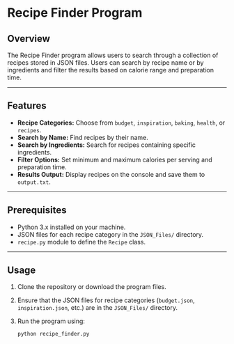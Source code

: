 # Recipe Finder Program

## Overview

The Recipe Finder program allows users to search through a collection of recipes stored in JSON files. Users can search by recipe name or by ingredients and filter the results based on calorie range and preparation time.

---

## Features

- **Recipe Categories:** Choose from `budget`, `inspiration`, `baking`, `health`, or `recipes`.
- **Search by Name:** Find recipes by their name.
- **Search by Ingredients:** Search for recipes containing specific ingredients.
- **Filter Options:** Set minimum and maximum calories per serving and preparation time.
- **Results Output:** Display recipes on the console and save them to `output.txt`.

---

## Prerequisites

- Python 3.x installed on your machine.
- JSON files for each recipe category in the `JSON_Files/` directory.
- `recipe.py` module to define the `Recipe` class.

---

## Usage

1. Clone the repository or download the program files.
2. Ensure that the JSON files for recipe categories (`budget.json`, `inspiration.json`, etc.) are in the `JSON_Files/` directory.
3. Run the program using:

   ```bash
   python recipe_finder.py